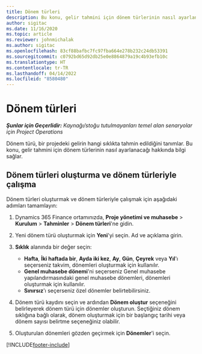 ```yaml
---
title: Dönem türleri
description: Bu konu, gelir tahmini için dönem türlerinin nasıl ayarlanacağı hakkında bilgi sağlar.
author: sigitac
ms.date: 11/16/2020
ms.topic: article
ms.reviewer: johnmichalak
ms.author: sigitac
ms.openlocfilehash: 83cf88bafbc7fc97fba664e278b232c24db53391
ms.sourcegitcommit: c0792bd65d92db25e0e8864879a19c4b93efb10c
ms.translationtype: HT
ms.contentlocale: tr-TR
ms.lasthandoff: 04/14/2022
ms.locfileid: "8580480"
---
```

# <a name="period-types"></a>Dönem türleri

_**Şunlar için Geçerlidir:** Kaynağı/stoğu tutulmayanları temel alan senaryolar için Project Operations_

Dönem türü, bir projedeki gelirin hangi sıklıkta tahmin edildiğini tanımlar. Bu konu, gelir tahmini için dönem türlerinin nasıl ayarlanacağı hakkında bilgi sağlar. 

## <a name="create-and-work-with-period-types"></a>Dönem türleri oluşturma ve dönem türleriyle çalışma
Dönem türleri oluşturmak ve dönem türleriyle çalışmak için aşağıdaki adımları tamamlayın:

1. Dynamics 365 Finance ortamınızda, **Proje yönetimi ve muhasebe** > **Kurulum** > **Tahminler** > **Dönem türleri**'ne gidin.
2. Yeni dönem türü oluşturmak için **Yeni**'yi seçin. Ad ve açıklama girin.
3. **Sıklık** alanında bir değer seçin:

    - **Hafta**, **İki haftada bir**, **Ayda iki kez**, **Ay**, **Gün**, **Çeyrek** veya **Yıl**'ı seçerseniz takvim, dönemleri oluşturmak için kullanılır. 
    - **Genel muhasebe dönemi**'ni seçerseniz Genel muhasebe yapılandırmasındaki genel muhasebe dönemleri, dönemleri oluşturmak için kullanılır.
    - **Sınırsız**'ı seçerseniz özel dönemler belirtebilirsiniz.
4. Dönem türü kaydını seçin ve ardından **Dönem oluştur** seçeneğini belirleyerek dönem türü için dönemler oluşturun. Seçtiğiniz dönem sıklığına bağlı olarak, dönem oluşturmak için bir başlangıç tarihi veya dönem sayısı belirtme seçeneğiniz olabilir.
5. Oluşturulan dönemleri gözden geçirmek için **Dönemler**'i seçin.



[!INCLUDE[footer-include](../includes/footer-banner.md)]